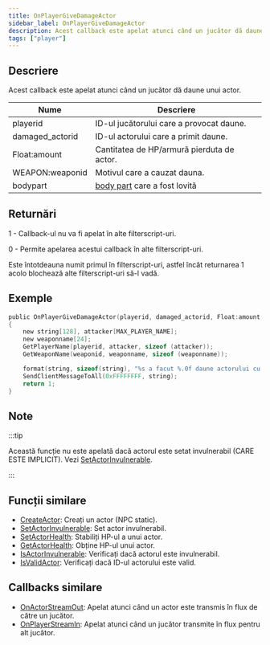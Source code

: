 ```yaml
---
title: OnPlayerGiveDamageActor
sidebar_label: OnPlayerGiveDamageActor
description: Acest callback este apelat atunci când un jucător dă daune unui actor.
tags: ["player"]
---
```


<VersionWarn name='callback' version='SA-MP 0.3.7' />

## Descriere

Acest callback este apelat atunci când un jucător dă daune unui actor.

| Nume            | Descriere                                              |
|-----------------|--------------------------------------------------------|
| playerid        | ID-ul jucătorului care a provocat daune.               |
| damaged_actorid | ID-ul actorului care a primit daune.                   |
| Float:amount    | Cantitatea de HP/armură pierduta de actor.             |
| WEAPON:weaponid | Motivul care a cauzat dauna.                           |
| bodypart        | [body part](../resources/bodyparts) care a fost lovită |

## Returnări

1 - Callback-ul nu va fi apelat în alte filterscript-uri.

0 - Permite apelarea acestui callback în alte filterscript-uri.

Este întotdeauna numit primul în filterscript-uri, astfel încât returnarea 1 acolo blochează alte filterscript-uri să-l vadă.

## Exemple

```c
public OnPlayerGiveDamageActor(playerid, damaged_actorid, Float:amount, WEAPON:weaponid, bodypart)
{
    new string[128], attacker[MAX_PLAYER_NAME];
    new weaponname[24];
    GetPlayerName(playerid, attacker, sizeof (attacker));
    GetWeaponName(weaponid, weaponname, sizeof (weaponname));

    format(string, sizeof(string), "%s a facut %.0f daune actorului cu ID %d, arma: %s", attacker, amount, damaged_actorid, weaponname);
    SendClientMessageToAll(0xFFFFFFFF, string);
    return 1;
}
```

## Note

:::tip

Această funcție nu este apelată dacă actorul este setat invulnerabil (CARE ESTE IMPLICIT). Vezi [SetActorInvulnerable](../functions/SetActorInvulnerable).

:::

## Funcții similare

- [CreateActor](../functions/CreateActor): Creați un actor (NPC static).
- [SetActorInvulnerable](../functions/SetActorInvulnerable): Set actor invulnerabil.
- [SetActorHealth](../functions/SetActorHealth): Stabiliți HP-ul a unui actor.
- [GetActorHealth](../functions/GetActorHealth): Obține HP-ul unui actor.
- [IsActorInvulnerable](../functions/IsActorInvulnerable): Verificați dacă actorul este invulnerabil.
- [IsValidActor](../functions/IsValidActor): Verificați dacă ID-ul actorului este valid.

## Callbacks similare

- [OnActorStreamOut](OnActorStreamOut): Apelat atunci când un actor este transmis în flux de către un jucător.
- [OnPlayerStreamIn](OnPlayerStreamIn): Apelat atunci când un jucător transmite în flux pentru alt jucător.
